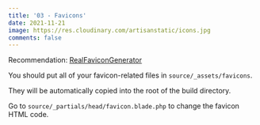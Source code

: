 ```yaml
---
title: '03 - Favicons'
date: 2021-11-21
image: https://res.cloudinary.com/artisanstatic/icons.jpg
comments: false
---
```

Recommendation: [RealFaviconGenerator](https://realfavicongenerator.net)

You should put all of your favicon-related files in `source/_assets/favicons`.

They will be automatically copied into the root of the build directory.

Go to `source/_partials/head/favicon.blade.php` to change the favicon HTML code.
